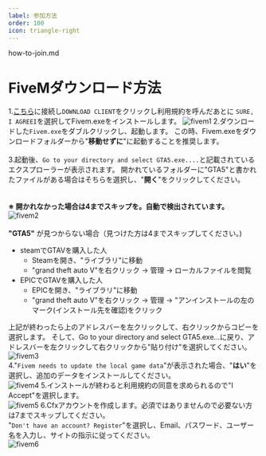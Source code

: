 ```yaml
---
label: 参加方法
order: 100
icon: triangle-right
---
```


how-to-join.md

# FiveMダウンロード方法
1.[こちら](http://fivem.net/)に接続し`DOWNLOAD CLIENT`をクリックし利用規約を呼んだあとに
`SURE, I AGREEI`を選択してFivem.exeをインストールします。
![fivem1](https://github.com/user-attachments/assets/3fb35d63-e6de-4185-9155-1e098ce88aaf)
2.ダウンロードした`Fivem.exe`をダブルクリックし、起動します。
この時、Fivem.exeをダウンロードフォルダーから"**移動せずに**"に起動することを推奨します。
<br>
<br>
3.起動後、`Go to your directory and select GTA5.exe....`と記載されているエクスプローラーが表示されます。
開かれているフォルダーに"GTA5"と書かれたファイルがある場合はそちらを選択し、"**開く**"をクリックしてください。  
<br>
<br>
**※ 開かれなかった場合は4までスキップを。自動で検出されています。**
![fivem2](https://github.com/user-attachments/assets/1e2809be-749b-4f30-acdf-96820aa75bed)
<br>
<br>
**"GTA5"** が見つからない場合（見つけた方は4までスキップしてください。)  
* steamでGTAVを購入した人
    * Steamを開き、"ライブラリ"に移動
    * "grand theft auto V"を右クリック → 管理 → ローカルファイルを閲覧  
* EPICでGTAVを購入した人
    * EPICを開き、"ライブラリ"に移動
    * "grand theft auto V"を右クリック → 管理 → "アンインストールの左のマーク(インストール先を確認)をクリック

上記が終わったら上のアドレスバーを左クリックして、右クリックからコピーを選択します。
そして、Go to your directory and select GTA5.exe...に戻り、アドレスバーを左クリックして右クリックから"貼り付け"を選択してください。  
![fivem3](https://github.com/user-attachments/assets/91a4a878-545b-489f-bfa4-dabf5f23aa42)
<br>
4."`Fivem needs to update the local game data`"が表示された場合、"**はい**"を選択し、追加のデータをインストールしてください。  
![fivem4](https://github.com/user-attachments/assets/0d5673f2-38af-4b9d-9f89-4b5d52d3324d)
5.インストールが終わると利用規約の同意を求められるので"I Accept"を選択します。  
![fivem5](https://github.com/user-attachments/assets/4b3f7088-c94e-4094-9a48-e062559f4597)
6.Cfxアカウントを作成します。必須ではありませんので必要ない方は7までスキップしてください。  
"`Don't have an account? Register`"を選択し、Email、パスワード、ユーザー名を入力し、サイトの指示に従ってください。  
![fivem6](https://github.com/user-attachments/assets/06e41421-86f2-412b-92f6-128ec5fbdb62)

